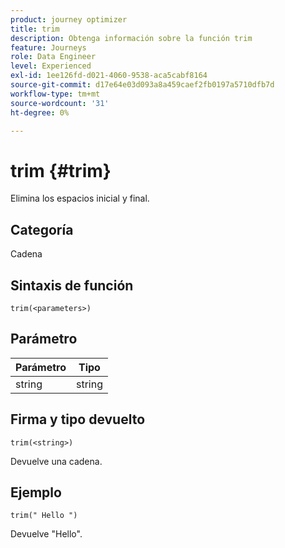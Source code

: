 ```yaml
---
product: journey optimizer
title: trim
description: Obtenga información sobre la función trim
feature: Journeys
role: Data Engineer
level: Experienced
exl-id: 1ee126fd-d021-4060-9538-aca5cabf8164
source-git-commit: d17e64e03d093a8a459caef2fb0197a5710dfb7d
workflow-type: tm+mt
source-wordcount: '31'
ht-degree: 0%

---
```


# trim {#trim}

Elimina los espacios inicial y final.

## Categoría

Cadena

## Sintaxis de función

`trim(<parameters>)`

## Parámetro

| Parámetro | Tipo |
|-----------|------------------|
| string | string |

## Firma y tipo devuelto

`trim(<string>)`

Devuelve una cadena.

## Ejemplo

`trim(" Hello ")`

Devuelve &quot;Hello&quot;.
